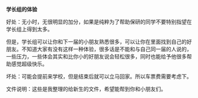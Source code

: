 **学长组的体验**

好处：无小时，无很明显的加分，如果是纯粹为了帮助保研的同学不要特别指望在学长组上得到太多。

​		 但是，学长组可以让你和下一届的小朋友熟悉很多，可以让你在里面找到自己的好朋友。不知道大家有没有这样一种体验，很多话是不能和与自己同一届的人说的，一些压力，一些体会其实和比你小的好朋友说会轻松很多，同时也能给予他很多帮助感觉超级快乐。

坏处：可能会提前来学校，但是结束后就可以立马回家。所以车票费需要考虑下。

文件说明：这些是我整理的给新生的文件，希望能帮到你和小朋友们。